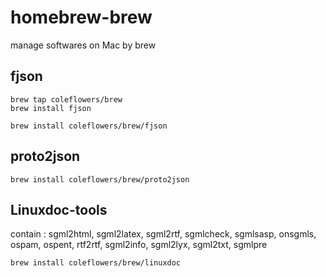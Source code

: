 # homebrew-brew
manage softwares on Mac by brew


## fjson

```
brew tap coleflowers/brew
brew install fjson
```

```
brew install coleflowers/brew/fjson
```

## proto2json

```
brew install coleflowers/brew/proto2json
```

## Linuxdoc-tools

contain : sgml2html, sgml2latex, sgml2rtf, sgmlcheck, sgmlsasp, onsgmls, ospam, ospent, rtf2rtf, sgml2info, sgml2lyx, sgml2txt, sgmlpre

```
brew install coleflowers/brew/linuxdoc
```